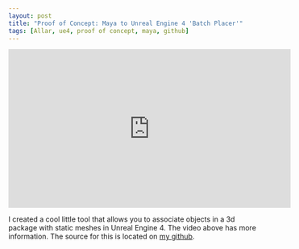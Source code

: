 ```yaml
---
layout: post
title: "Proof of Concept: Maya to Unreal Engine 4 'Batch Placer'"
tags: [Allar, ue4, proof of concept, maya, github]
---
```


<iframe width="560" height="315" src="https://www.youtube.com/embed/TcbSW4icYV4" frameborder="0"> </iframe>

I created a cool little tool that allows you to associate objects in a 3d package with static meshes in Unreal Engine 4. The video above has more information. The source for this is located on [my github](https://github.com/Allar/ProductivityPlugin).